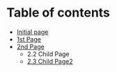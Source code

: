 # Table of contents

* [Initial page](README.md)
* [1st Page](1st-page.md)
* [2nd Page](2nd-page/README.md)
  * 2.2 Child Page
  * [2.3 Child Page2](2nd-page/untitled.md)

